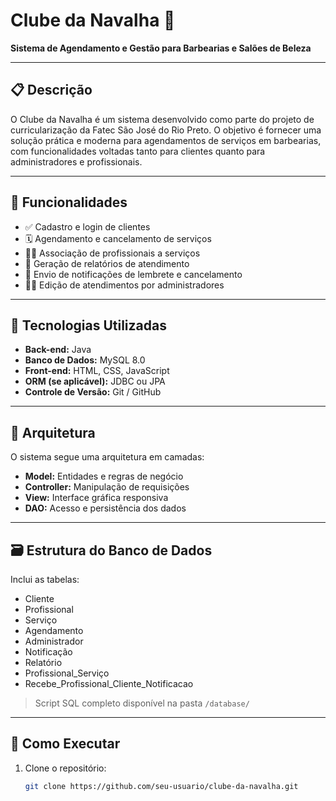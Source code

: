# Clube da Navalha 💈

**Sistema de Agendamento e Gestão para Barbearias e Salões de Beleza**

---

## 📋 Descrição

O Clube da Navalha é um sistema desenvolvido como parte do projeto de curricularização da Fatec São José do Rio Preto. O objetivo é fornecer uma solução prática e moderna para agendamentos de serviços em barbearias, com funcionalidades voltadas tanto para clientes quanto para administradores e profissionais.

---

## 🎯 Funcionalidades

- ✅ Cadastro e login de clientes
- 🗓️ Agendamento e cancelamento de serviços
- 🧑‍💼 Associação de profissionais a serviços
- 📄 Geração de relatórios de atendimento
- 🔔 Envio de notificações de lembrete e cancelamento
- 👨‍🔧 Edição de atendimentos por administradores

---

## 🧩 Tecnologias Utilizadas

- **Back-end:** Java
- **Banco de Dados:** MySQL 8.0
- **Front-end:** HTML, CSS, JavaScript
- **ORM (se aplicável):** JDBC ou JPA
- **Controle de Versão:** Git / GitHub

---

## 🧠 Arquitetura

O sistema segue uma arquitetura em camadas:

- **Model:** Entidades e regras de negócio
- **Controller:** Manipulação de requisições
- **View:** Interface gráfica responsiva
- **DAO:** Acesso e persistência dos dados

---

## 🗃️ Estrutura do Banco de Dados

Inclui as tabelas:

- Cliente
- Profissional
- Serviço
- Agendamento
- Administrador
- Notificação
- Relatório
- Profissional_Serviço
- Recebe_Profissional_Cliente_Notificacao

> Script SQL completo disponível na pasta `/database/`

---

## 🚀 Como Executar

1. Clone o repositório:
   ```bash
   git clone https://github.com/seu-usuario/clube-da-navalha.git
